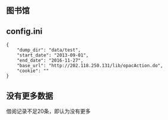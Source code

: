 ## 图书馆

## config.ini
```
{
    "dump_dir": "data/test",
    "start_date": "2013-09-01",
    "end_date": "2016-11-27",
    "base_url": "http://202.118.250.131/lib/opacAction.do",
    "cookie": ""
}
```

## 没有更多数据

借阅记录不足20条，即认为没有更多

